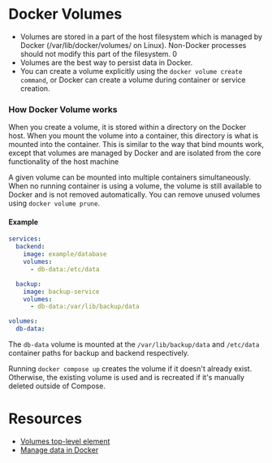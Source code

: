 # Docker Volumes
- Volumes are stored in a part of the host filesystem which is managed by Docker (/var/lib/docker/volumes/ on Linux). Non-Docker processes should not modify this part of the filesystem. 0
- Volumes are the best way to persist data in Docker.
- You can create a volume explicitly using the `docker volume create command`, or Docker can create a volume during container or service creation.

### How Docker Volume works
When you create a volume, it is stored within a directory on the Docker host. When you mount the volume into a container, this directory is what is mounted into the container. This is similar to the way that bind mounts work, except that volumes are managed by Docker and are isolated from the core functionality of the host machine

A given volume can be mounted into multiple containers simultaneously. When no running container is using a volume, the volume is still available to Docker and is not removed automatically. You can remove unused volumes using `docker volume prune`.

#### Example
```yaml
services:
  backend:
    image: example/database
    volumes:
      - db-data:/etc/data

  backup:
    image: backup-service
    volumes:
      - db-data:/var/lib/backup/data

volumes:
  db-data:
```

The `db-data` volume is mounted at the `/var/lib/backup/data` and `/etc/data` container paths for backup and backend respectively.

Running `docker compose up` creates the volume if it doesn't already exist. Otherwise, the existing volume is used and is recreated if it's manually deleted outside of Compose.

# Resources
- [Volumes top-level element](https://docs.docker.com/compose/compose-file/07-volumes/)
- [Manage data in Docker](https://docs.docker.com/storage/)